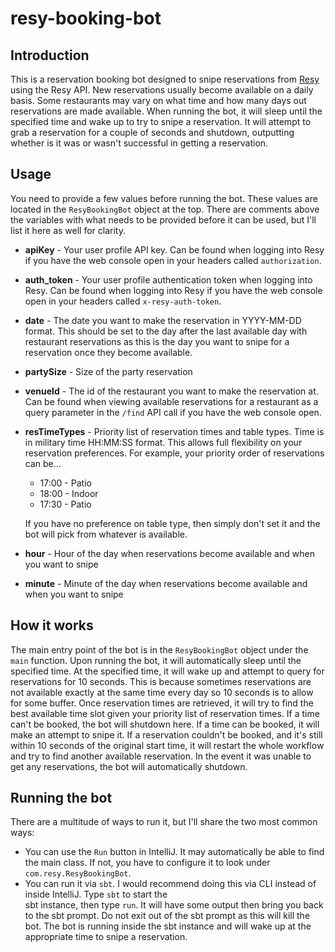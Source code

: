# resy-booking-bot
## Introduction
This is a reservation booking bot designed to snipe reservations from [Resy](https://resy.com/) using the Resy API. New
reservations usually become available on a daily basis. Some restaurants may vary on what time and how many days out 
reservations are made available. When running the bot, it will sleep until the specified time and wake up to try to 
snipe a reservation. It will attempt to grab a reservation for a couple of seconds and shutdown, outputting whether is 
it was or wasn't successful in getting a reservation.

## Usage
You need to provide a few values before running the bot.  These values are located in the `ResyBookingBot` object at 
the top. There are comments above the variables with what needs to be provided before it can be used, but I'll list it 
here as well for clarity.
* **apiKey** - Your user profile API key. Can be found when logging into Resy if you have the web console open  in your 
 headers called `authorization`.
* **auth_token** - Your user profile authentication token when logging into Resy. Can be found when logging into Resy 
if you have the web console open in your headers called `x-resy-auth-token`.
* **date** - The date you want to make the reservation in YYYY-MM-DD format.  This should be set to the day after the 
last available day with restaurant reservations as this is the day you want to snipe for a reservation once they become 
available.
* **partySize** - Size of the party reservation
* **venueId** - The id of the restaurant you want to make the reservation at.  Can be found when viewing available
reservations for a restaurant as a query parameter in the `/find` API call if you have the web console open.
* **resTimeTypes** - Priority list of reservation times and table types. Time is in military time HH:MM:SS format. This 
allows full flexibility on your reservation preferences. For example, your priority order of reservations can be...
  * 17:00 - Patio
  * 18:00 - Indoor
  * 17:30 - Patio

  If you have no preference on table type, then simply don't set it and the bot will pick from whatever is available.
* **hour** - Hour of the day when reservations become available and when you want to snipe
* **minute** - Minute of the day when reservations become available and when you want to snipe

## How it works
The main entry point of the bot is in the `ResyBookingBot` object under the `main` function. Upon running the bot, it 
will
automatically sleep until the specified time. At the specified time, it will wake up and attempt to query for 
reservations for 10 seconds. This is because sometimes reservations are not available exactly at the same time every
day so 10 seconds is to allow for some buffer. Once reservation times are retrieved, it will try to find the best 
available time slot given your priority list of reservation times. If a time can't be booked, the bot will shutdown 
here. If a time can be booked, it will make an attempt to snipe it. If a reservation couldn't be booked, and it's still 
within 10 seconds of the original start time, it will restart the whole workflow and try to find another available 
reservation. In the event it was unable to get any reservations, the bot will automatically shutdown.

## Running the bot
There are a multitude of ways to run it, but I'll share the two most 
common ways:
- You can use the `Run` button in IntelliJ. It may automatically be able to find the main class. If not, you have to 
configure it to look under `com.resy.ResyBookingBot`.
- You can run it via `sbt`. I would recommend doing this via CLI instead of inside IntelliJ. Type `sbt` to start the  
sbt instance, then type `run`. It will have some output then bring you back to the sbt prompt. Do not exit out of the 
sbt prompt as this will kill the bot. The bot is running inside the sbt instance and will wake up at the appropriate 
time to snipe a reservation.